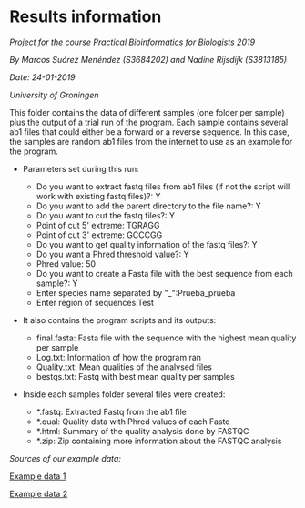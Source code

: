 # Results information

*Project for the course Practical Bioinformatics for Biologists 2019*

*By Marcos Suárez Menéndez (S3684202) and Nadine Rijsdijk (S3813185)*

*Date: 24-01-2019*

*University of Groningen*

This folder contains the data of different samples (one folder per sample) plus the output of a trial run of the program. Each sample contains several ab1 files that could either be a forward or a reverse sequence. In this case, the samples are random ab1 files from the internet to
use as an example for the program.

* Parameters set during this run:
  * Do you want to extract fastq files from ab1 files
  (if not the script will work with existing fastq files)?: Y
  * Do you want to add the parent directory to the file name?: Y
  * Do you want to cut the fastq files?: Y
  * Point of cut 5' extreme: TGRAGG
  * Point of cut 3' extreme: GCCCGG
  * Do you want to get quality information of the fastq files?: Y
  * Do you want a Phred threshold value?: Y
  * Phred value: 50
  * Do you want to create a Fasta file with the best sequence from each sample?: Y
  * Enter species name separated by "\_":Prueba_prueba
  * Enter region of sequences:Test


* It also contains the program scripts and its outputs:
  * final.fasta: Fasta file with the sequence with the highest mean quality per sample
  * Log.txt: Information of how the program ran
  * Quality.txt: Mean qualities of the analysed files
  * bestqs.txt: Fastq with best mean quality per samples

* Inside each samples folder several files were created:
  * \*.fastq: Extracted Fastq from the ab1 file
  * \*.qual: Quality data with Phred values of each Fastq
  * \*.html: Summary of the quality analysis done by FASTQC
  * \*.zip: Zip containing more information about the FASTQC analysis



*Sources of our example data:*

[Example data 1](http://www.applied-maths.com/download/sample-data)

[Example data 2](https://github.com/labsquare/CutePeaks/tree/master/examples)
